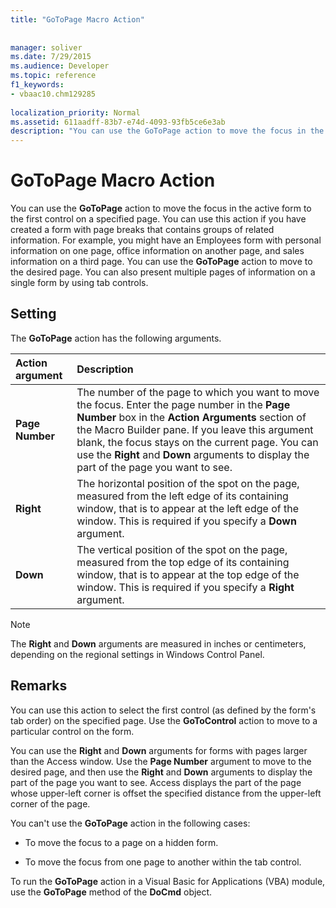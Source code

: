 ```yaml
---
title: "GoToPage Macro Action"
 
 
manager: soliver
ms.date: 7/29/2015
ms.audience: Developer
ms.topic: reference
f1_keywords:
- vbaac10.chm129285
  
localization_priority: Normal
ms.assetid: 611aadff-83b7-e74d-4093-93fb5ce6e3ab
description: "You can use the GoToPage action to move the focus in the active form to the first control on a specified page. You can use this action if you have created a form with page breaks that contains groups of related information. For example, you might have an Employees form with personal information on one page, office information on another page, and sales information on a third page. You can use the GoToPage action to move to the desired page. You can also present multiple pages of information on a single form by using tab controls."
---
```


# GoToPage Macro Action

You can use the **GoToPage** action to move the focus in the active form to the first control on a specified page. You can use this action if you have created a form with page breaks that contains groups of related information. For example, you might have an Employees form with personal information on one page, office information on another page, and sales information on a third page. You can use the **GoToPage** action to move to the desired page. You can also present multiple pages of information on a single form by using tab controls. 
  
## Setting

The **GoToPage** action has the following arguments. 
  
|**Action argument**|**Description**|
|:-----|:-----|
|**Page Number** <br/> |The number of the page to which you want to move the focus. Enter the page number in the **Page Number** box in the **Action Arguments** section of the Macro Builder pane. If you leave this argument blank, the focus stays on the current page. You can use the **Right** and **Down** arguments to display the part of the page you want to see.  <br/> |
|**Right** <br/> |The horizontal position of the spot on the page, measured from the left edge of its containing window, that is to appear at the left edge of the window. This is required if you specify a **Down** argument.  <br/> |
|**Down** <br/> |The vertical position of the spot on the page, measured from the top edge of its containing window, that is to appear at the top edge of the window. This is required if you specify a **Right** argument.  <br/> |
   
> [!NOTE]
> The **Right** and **Down** arguments are measured in inches or centimeters, depending on the regional settings in Windows Control Panel. 
  
## Remarks

You can use this action to select the first control (as defined by the form's tab order) on the specified page. Use the **GoToControl** action to move to a particular control on the form. 
  
You can use the **Right** and **Down** arguments for forms with pages larger than the Access window. Use the **Page Number** argument to move to the desired page, and then use the **Right** and **Down** arguments to display the part of the page you want to see. Access displays the part of the page whose upper-left corner is offset the specified distance from the upper-left corner of the page. 
  
You can't use the **GoToPage** action in the following cases: 
  
- To move the focus to a page on a hidden form.
    
- To move the focus from one page to another within the tab control.
    
To run the **GoToPage** action in a Visual Basic for Applications (VBA) module, use the **GoToPage** method of the **DoCmd** object. 
  

